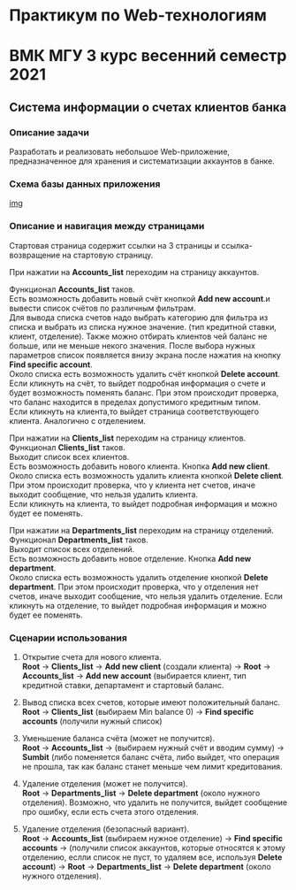 # Практикум по Web-технологиям
# ВМК МГУ 3 курс весенний семестр 2021
## Система информации о счетах клиентов банка
### Описание задачи
Разработать и реализовать небольшое Web-приложение, предназначенное для хранения и систематизации аккаунтов в банке.

### Схема базы данных приложения
[img](BD.jpg)
### Описание и навигация между страницами
Стартовая страница содержит ссылки на 3 страницы и ссылка-возвращение на стартовую страницу.

При нажатии на **Accounts_list** переходим на страницу аккаунтов.

Функционал **Accounts_list** таков.  
Есть возможность добавить новый счёт кнопкой **Add new account**.и  вывести список счётов по различным фильтрам.  
Для вывода списка счетов надо выбрать категорию для фильтра из списка и выбрать из списка нужное значение. (тип кредитной ставки, клиент, отделение).
Также можно отбирать клиентов чей баланс не больше, или не меньше некого значения.
После выбора нужных параметров список появляется внизу экрана после нажатия на кнопку **Find specific account**.  
Около списка есть возможность удалить счёт кнопкой **Delete account**.  
Если кликнуть на счёт, то выйдет подробная информация о счете и будет возможность поменять баланс.
При этом происходит проверка, что баланс находится в пределах допустимого кредитным типом.  
Если кликнуть на клиента,то выйдет страница соответствующего клиента. Аналогично с отделением.

При нажатии на **Clients_list** переходим на страницу клиентов.  
Функционал **Clients_list** таков.  
Выходит список всех клиентов.  
Есть возможность добавить нового клиента. Кнопка **Add new client**.  
Около списка есть возможность удалить клиента кнопкой **Delete client**. 
При этом происходит проверка, что у клиента нет счетов, иначе выходит сообщение, что нельзя удалить клиента.  
Если кликнуть на клиента, то выйдет подробная информация и можно будет ее поменять.


При нажатии на **Departments_list** переходим на страницу отделений.  
Функционал **Departments_list** таков.  
Выходит список всех отделений.  
Есть возможность добавить новое отделение. Кнопка **Add new department**.  
Около списка есть возможность удалить отделение кнопкой **Delete department**.
При этом происходит проверка, что у отделения нет счетов, иначе выходит сообщение, что нельзя удалить отделение.
Если кликнуть на отделение, то выйдет подробная информация и можно будет ее поменять.

### Сценарии использования

1) Открытие счета для нового клиента.  
**Root** -> **Clients_list** -> **Add new client** (создали клиента) -> **Root** -> **Accounts_list** -> **Add new account** (выбирается клиент, тип кредитной ставки, департамент и стартовый баланс.

2) Вывод списка всех счетов, которые имеют положительный баланс.   
**Root** -> **Clients_list** (выбираем Min balance 0) -> **Find specific accounts** (получили нужный список)

3) Уменьшение баланса счёта (может не получится).  
**Root** -> **Accounts_list** -> (выбираем нужный счёт и вводим сумму) -> **Sumbit** (либо поменяется баланс счёта, либо выйдет, что операция не прошла, так как баланс станет меньше чем лимит кредитования.

4) Удаление отделения (может не получится).  
**Root** -> **Departments_list** -> **Delete department** (около нужного отделения).
Возможно, что удалить не получится, выйдет сообщение про ошибку, если есть счета этого отделения.

5) Удаление отделения (безопасный вариант).  
**Root** -> **Accounts_list** (выбираем нужное отделение) -> **Find specific accounts** -> (получили список аккаунтов, которые относятся к этому отделению, еслли список не пуст, то удаляем все, используя **Delete account**) -> **Root** -> **Departments_list** -> **Delete department** (около нужного отделения).
